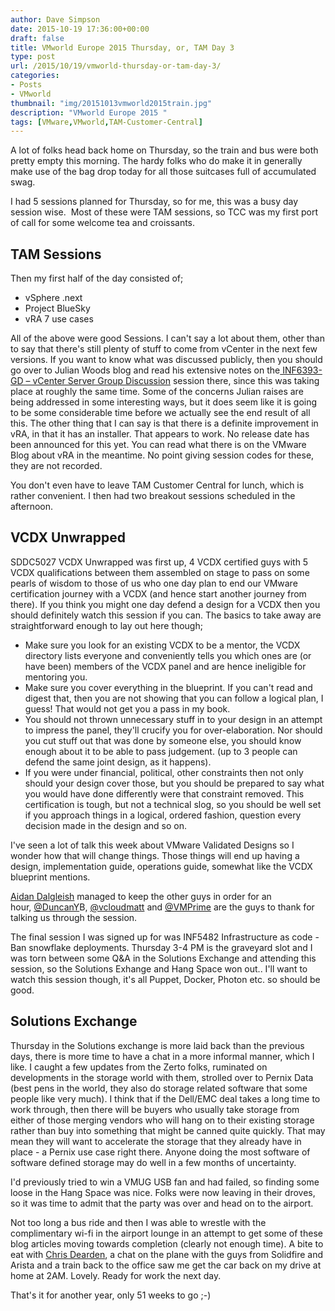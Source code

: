 ```yaml
---
author: Dave Simpson
date: 2015-10-19 17:36:00+00:00
draft: false
title: VMworld Europe 2015 Thursday, or, TAM Day 3
type: post
url: /2015/10/19/vmworld-thursday-or-tam-day-3/
categories:
- Posts
- VMworld
thumbnail: "img/20151013vmworld2015train.jpg"
description: "VMworld Europe 2015 "
tags: [VMware,VMworld,TAM-Customer-Central]
---
```


A lot of folks head back home on Thursday, so the train and bus were both pretty empty this morning. The hardy folks who do make it in generally make use of the bag drop today for all those suitcases full of accumulated swag.  
  
I had 5 sessions planned for Thursday, so for me, this was a busy day session wise.  Most of these were TAM sessions, so TCC was my first port of call for some welcome tea and croissants.  

## TAM Sessions  
Then my first half of the day consisted of;  

  * vSphere .next
  * Project BlueSky
  * vRA 7 use cases

All of the above were good Sessions. I can't say a lot about them, other than to say that there's still plenty of stuff to come from vCenter in the next few versions. If you want to know what was discussed publicly, then you should go over to Julian Woods blog and read his extensive notes on the[ INF6393-GD – vCenter Server Group Discussion](http://www.wooditwork.com/2015/10/15/vmworld-europe-2015-the-day-3-buzz/) session there, since this was taking place at roughly the same time. Some of the concerns Julian raises are being addressed in some interesting ways, but it does seem like it is going to be some considerable time before we actually see the end result of all this. The other thing that I can say is that there is a definite improvement in vRA, in that it has an installer. That appears to work. No release date has been announced for this yet. You can read what there is on the VMware Blog about vRA in the meantime. No point giving session codes for these, they are not recorded.  
  
You don't even have to leave TAM Customer Central for lunch, which is rather convenient. I then had two breakout sessions scheduled in the afternoon.  

## VCDX Unwrapped  
SDDC5027 VCDX Unwrapped was first up, 4 VCDX certified guys with 5 VCDX qualifications between them assembled on stage to pass on some pearls of wisdom to those of us who one day plan to end our VMware certification journey with a VCDX (and hence start another journey from there). If you think you might one day defend a design for a VCDX then you should definitely watch this session if you can. The basics to take away are straightforward enough to lay out here though;   


  * Make sure you look for an existing VCDX to be a mentor, the VCDX directory lists everyone and conveniently tells you which ones are (or have been) members of the VCDX panel and are hence ineligible for mentoring you.
  * Make sure you cover everything in the blueprint. If you can't read and digest that, then you are not showing that you can follow a logical plan, I guess! That would not get you a pass in my book.
  * You should not thrown unnecessary stuff in to your design in an attempt to impress the panel, they'll crucify you for over-elaboration. Nor should you cut stuff out that was done by someone else, you should know enough about it to be able to pass judgement. (up to 3 people can defend the same joint design, as it happens).
  * If you were under financial, political, other constraints then not only should your design cover those, but you should be prepared to say what you would have done differently were that constraint removed.
This certification is tough, but not a technical slog, so you should be well set if you approach things in a logical, ordered fashion, question every decision made in the design and so on.  
  
I've seen a lot of talk this week about VMware Validated Designs so I wonder how that will change things. Those things will end up having a design, implementation guide, operations guide, somewhat like the VCDX blueprint mentions.  
  
[Aidan Dalgleish](https://twitter.com/aidersd) managed to keep the other guys in order for an hour, [@DuncanY](https://twitter.com/duncanyb)B, [@vcloudmatt](https://twitter.com/vcloudmatt) and [@VMPrime](https://twitter.com/VMPrime) are the guys to thank for talking us through the session.  
  
The final session I was signed up for was INF5482 Infrastructure as code - Ban snowflake deployments. Thursday 3-4 PM is the graveyard slot and I was torn between some Q&A in the Solutions Exchange and attending this session, so the Solutions Exhange and Hang Space won out.. I'll want to watch this session though, it's all Puppet, Docker, Photon etc. so should be good.  
  
## Solutions Exchange
Thursday in the Solutions exchange is more laid back than the previous days, there is more time to have a chat in a more informal manner, which I like. I caught a few updates from the Zerto folks, ruminated on developments in the storage world with them, strolled over to Pernix Data (best pens in the world, they also do storage related software that some people like very much). I think that if the Dell/EMC deal takes a long time to work through, then there will be buyers who usually take storage from either of those merging vendors who will hang on to their existing storage rather than buy into something that might be canned quite quickly. That may mean they will want to accelerate the storage that they already have in place - a Pernix use case right there. Anyone doing the most software of software defined storage may do well in a few months of uncertainty.  
  
I'd previously tried to win a VMUG USB fan and had failed, so finding some loose in the Hang Space was nice. Folks were now leaving in their droves, so it was time to admit that the party was over and head on to the airport.  

Not too long a bus ride and then I was able to wrestle with the complimentary wi-fi in the airport lounge in an attempt to get some of these blog articles moving towards completion (clearly not enough time). A bite to eat with [Chris Dearden](https://twitter.com/ChrisDearden), a chat on the plane with the guys from Solidfire and Arista and a train back to the office saw me get the car back on my drive at home at 2AM. Lovely. Ready for work the next day.  
  
That's it for another year, only 51 weeks to go ;-)  